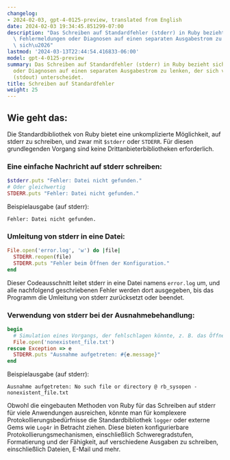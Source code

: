 ```yaml
---
changelog:
- 2024-02-03, gpt-4-0125-preview, translated from English
date: 2024-02-03 19:34:45.851299-07:00
description: "Das Schreiben auf Standardfehler (stderr) in Ruby bezieht sich darauf,\
  \ Fehlermeldungen oder Diagnosen auf einen separaten Ausgabestrom zu lenken, der\
  \ sich\u2026"
lastmod: '2024-03-13T22:44:54.416833-06:00'
model: gpt-4-0125-preview
summary: Das Schreiben auf Standardfehler (stderr) in Ruby bezieht sich darauf, Fehlermeldungen
  oder Diagnosen auf einen separaten Ausgabestrom zu lenken, der sich vom Standardausgang
  (stdout) unterscheidet.
title: Schreiben auf Standardfehler
weight: 25
---
```


## Wie geht das:
Die Standardbibliothek von Ruby bietet eine unkomplizierte Möglichkeit, auf stderr zu schreiben, und zwar mit `$stderr` oder `STDERR`. Für diesen grundlegenden Vorgang sind keine Drittanbieterbibliotheken erforderlich.

### Eine einfache Nachricht auf stderr schreiben:
```ruby
$stderr.puts "Fehler: Datei nicht gefunden."
# Oder gleichwertig
STDERR.puts "Fehler: Datei nicht gefunden."
```
Beispielausgabe (auf stderr):
```
Fehler: Datei nicht gefunden.
```

### Umleitung von stderr in eine Datei:
```ruby
File.open('error.log', 'w') do |file|
  STDERR.reopen(file)
  STDERR.puts "Fehler beim Öffnen der Konfiguration."
end
```
Dieser Codeausschnitt leitet stderr in eine Datei namens `error.log` um, und alle nachfolgend geschriebenen Fehler werden dort ausgegeben, bis das Programm die Umleitung von stderr zurücksetzt oder beendet.

### Verwendung von stderr bei der Ausnahmebehandlung:
```ruby
begin
  # Simulation eines Vorgangs, der fehlschlagen könnte, z. B. das Öffnen einer Datei
  File.open('nonexistent_file.txt')
rescue Exception => e
  STDERR.puts "Ausnahme aufgetreten: #{e.message}"
end
```
Beispielausgabe (auf stderr):
```
Ausnahme aufgetreten: No such file or directory @ rb_sysopen - nonexistent_file.txt
```

Obwohl die eingebauten Methoden von Ruby für das Schreiben auf stderr für viele Anwendungen ausreichen, könnte man für komplexere Protokollierungsbedürfnisse die Standardbibliothek `logger` oder externe Gems wie `Log4r` in Betracht ziehen. Diese bieten konfigurierbare Protokollierungsmechanismen, einschließlich Schweregradstufen, Formatierung und der Fähigkeit, auf verschiedene Ausgaben zu schreiben, einschließlich Dateien, E-Mail und mehr.
